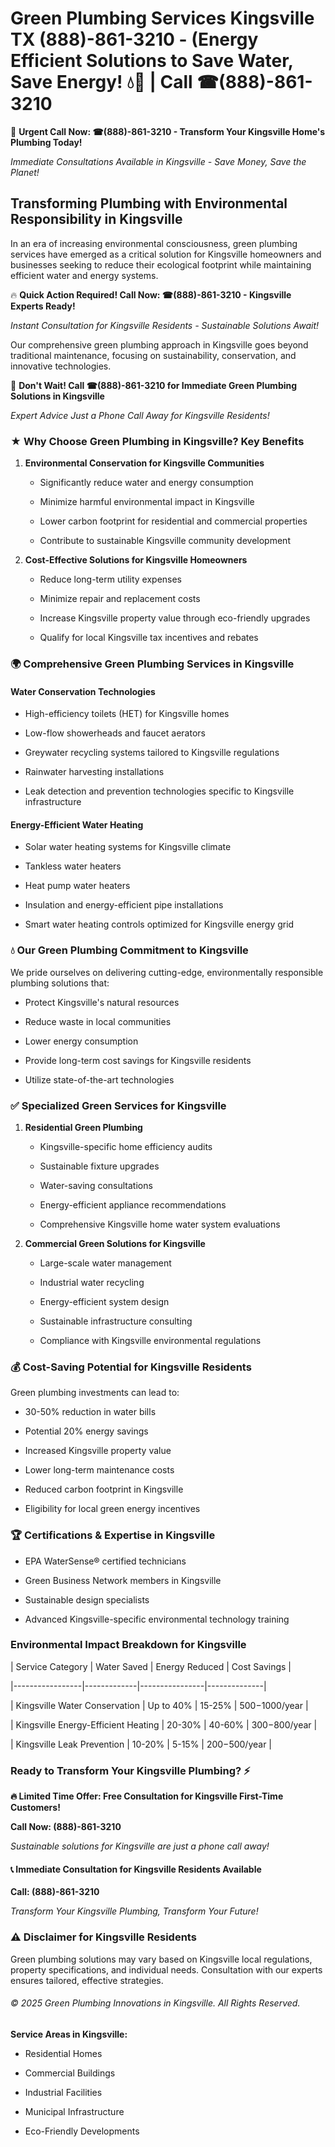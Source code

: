 # Green Plumbing Services Kingsville TX (888)-861-3210 - (Energy Efficient Solutions to Save Water, Save Energy! 💧🌿 | Call ☎(888)-861-3210

🚨 **Urgent Call Now: ☎(888)-861-3210 - Transform Your Kingsville Home's Plumbing Today!**
*Immediate Consultations Available in Kingsville - Save Money, Save the Planet!*

## Transforming Plumbing with Environmental Responsibility in Kingsville

In an era of increasing environmental consciousness, green plumbing services have emerged as a critical solution for Kingsville homeowners and businesses seeking to reduce their ecological footprint while maintaining efficient water and energy systems. 

🔥 **Quick Action Required! Call Now: ☎(888)-861-3210 - Kingsville Experts Ready!**
*Instant Consultation for Kingsville Residents - Sustainable Solutions Await!*

Our comprehensive green plumbing approach in Kingsville goes beyond traditional maintenance, focusing on sustainability, conservation, and innovative technologies.

🚨 **Don't Wait! Call ☎(888)-861-3210 for Immediate Green Plumbing Solutions in Kingsville**
*Expert Advice Just a Phone Call Away for Kingsville Residents!*

### ★ Why Choose Green Plumbing in Kingsville? Key Benefits

1. **Environmental Conservation for Kingsville Communities** 
   - Significantly reduce water and energy consumption
   - Minimize harmful environmental impact in Kingsville
   - Lower carbon footprint for residential and commercial properties
   - Contribute to sustainable Kingsville community development

2. **Cost-Effective Solutions for Kingsville Homeowners** 
   - Reduce long-term utility expenses
   - Minimize repair and replacement costs
   - Increase Kingsville property value through eco-friendly upgrades
   - Qualify for local Kingsville tax incentives and rebates

### 🌍 Comprehensive Green Plumbing Services in Kingsville

#### Water Conservation Technologies
- High-efficiency toilets (HET) for Kingsville homes
- Low-flow showerheads and faucet aerators
- Greywater recycling systems tailored to Kingsville regulations
- Rainwater harvesting installations
- Leak detection and prevention technologies specific to Kingsville infrastructure

#### Energy-Efficient Water Heating
- Solar water heating systems for Kingsville climate
- Tankless water heaters
- Heat pump water heaters
- Insulation and energy-efficient pipe installations
- Smart water heating controls optimized for Kingsville energy grid

### 💧 Our Green Plumbing Commitment to Kingsville

We pride ourselves on delivering cutting-edge, environmentally responsible plumbing solutions that:
- Protect Kingsville's natural resources
- Reduce waste in local communities
- Lower energy consumption
- Provide long-term cost savings for Kingsville residents
- Utilize state-of-the-art technologies

### ✅ Specialized Green Services for Kingsville

1. **Residential Green Plumbing**
   - Kingsville-specific home efficiency audits
   - Sustainable fixture upgrades
   - Water-saving consultations
   - Energy-efficient appliance recommendations
   - Comprehensive Kingsville home water system evaluations

2. **Commercial Green Solutions for Kingsville**
   - Large-scale water management
   - Industrial water recycling
   - Energy-efficient system design
   - Sustainable infrastructure consulting
   - Compliance with Kingsville environmental regulations

### 💰 Cost-Saving Potential for Kingsville Residents

Green plumbing investments can lead to:
- 30-50% reduction in water bills
- Potential 20% energy savings
- Increased Kingsville property value
- Lower long-term maintenance costs
- Reduced carbon footprint in Kingsville
- Eligibility for local green energy incentives

### 🏆 Certifications & Expertise in Kingsville

- EPA WaterSense® certified technicians
- Green Business Network members in Kingsville
- Sustainable design specialists
- Advanced Kingsville-specific environmental technology training

### Environmental Impact Breakdown for Kingsville

| Service Category | Water Saved | Energy Reduced | Cost Savings |
|-----------------|-------------|----------------|--------------|
| Kingsville Water Conservation | Up to 40% | 15-25% | $500-$1000/year |
| Kingsville Energy-Efficient Heating | 20-30% | 40-60% | $300-$800/year |
| Kingsville Leak Prevention | 10-20% | 5-15% | $200-$500/year |

### Ready to Transform Your Kingsville Plumbing? ⚡

**🔥 Limited Time Offer: Free Consultation for Kingsville First-Time Customers!**

**Call Now: (888)-861-3210**
*Sustainable solutions for Kingsville are just a phone call away!*

#### 📞 Immediate Consultation for Kingsville Residents Available

**Call: (888)-861-3210**
*Transform Your Kingsville Plumbing, Transform Your Future!*

### ⚠️ Disclaimer for Kingsville Residents

Green plumbing solutions may vary based on Kingsville local regulations, property specifications, and individual needs. Consultation with our experts ensures tailored, effective strategies.

###### © 2025 Green Plumbing Innovations in Kingsville. All Rights Reserved.

**Service Areas in Kingsville:** 
- Residential Homes
- Commercial Buildings
- Industrial Facilities
- Municipal Infrastructure
- Eco-Friendly Developments